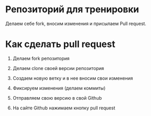 # Репозиторий для тренировки

Делаем себе fork, вносим изменения и присылаем Pull request.

# Как сделать pull request

1. Делаем fork репозитория

2. Делаем clone своей версии репозитория
3. Создаем новую ветку и в нее вносим свои изменения
4. Фиксируем изменения (делаем коммиты)
5. Отправляем свою версию в свой Github
6. На сайте Github нажимаем кнопку pull request
